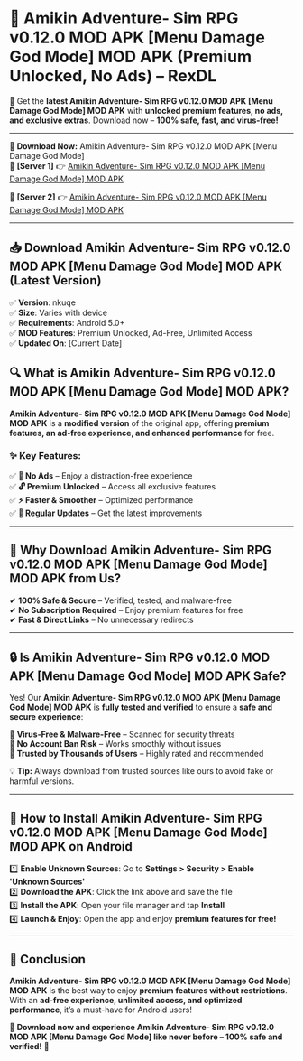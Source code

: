 # 🚀 Amikin Adventure- Sim RPG v0.12.0 MOD APK [Menu Damage God Mode] MOD APK (Premium Unlocked, No Ads) – RexDL 

🎯 Get the **latest Amikin Adventure- Sim RPG v0.12.0 MOD APK [Menu Damage God Mode] MOD APK** with **unlocked premium features, no ads, and exclusive extras**. Download now – **100% safe, fast, and virus-free!**  

---

🔽 **Download Now:** Amikin Adventure- Sim RPG v0.12.0 MOD APK [Menu Damage God Mode]  
🔹 **[Server 1]** 👉 [Amikin Adventure- Sim RPG v0.12.0 MOD APK [Menu Damage God Mode] MOD APK](https://apkcomod.com?title=Amikin_Adventure-_Sim_RPG_v0.12.0_MOD_APK_[Menu_Damage_God_Mode])  

🔹 **[Server 2]** 👉 [Amikin Adventure- Sim RPG v0.12.0 MOD APK [Menu Damage God Mode] MOD APK](https://apkcomod.com?title=Amikin_Adventure-_Sim_RPG_v0.12.0_MOD_APK_[Menu_Damage_God_Mode])  

---
## 📥 Download Amikin Adventure- Sim RPG v0.12.0 MOD APK [Menu Damage God Mode] MOD APK (Latest Version)  

✅ **Version**: nkuqe  
✅ **Size**: Varies with device  
✅ **Requirements**: Android 5.0+  
✅ **MOD Features**: Premium Unlocked, Ad-Free, Unlimited Access  
✅ **Updated On**: [Current Date]  

## 🔍 What is Amikin Adventure- Sim RPG v0.12.0 MOD APK [Menu Damage God Mode] MOD APK?  

**Amikin Adventure- Sim RPG v0.12.0 MOD APK [Menu Damage God Mode] MOD APK** is a **modified version** of the original app, offering **premium features, an ad-free experience, and enhanced performance** for free.  

### ✨ Key Features:  

✅ **🚫 No Ads** – Enjoy a distraction-free experience  
✅ **🔓 Premium Unlocked** – Access all exclusive features  
✅ **⚡ Faster & Smoother** – Optimized performance  
✅ **🔄 Regular Updates** – Get the latest improvements  

---

## 🌟 Why Download Amikin Adventure- Sim RPG v0.12.0 MOD APK [Menu Damage God Mode] MOD APK from Us?  

✔ **100% Safe & Secure** – Verified, tested, and malware-free  
✔ **No Subscription Required** – Enjoy premium features for free  
✔ **Fast & Direct Links** – No unnecessary redirects  

---

## 🔒 Is Amikin Adventure- Sim RPG v0.12.0 MOD APK [Menu Damage God Mode] MOD APK Safe?  

Yes! Our **Amikin Adventure- Sim RPG v0.12.0 MOD APK [Menu Damage God Mode] MOD APK** is **fully tested and verified** to ensure a **safe and secure experience**:  

🔹 **Virus-Free & Malware-Free** – Scanned for security threats  
🔹 **No Account Ban Risk** – Works smoothly without issues  
🔹 **Trusted by Thousands of Users** – Highly rated and recommended  

💡 **Tip:** Always download from trusted sources like ours to avoid fake or harmful versions.  

---

## 📲 How to Install Amikin Adventure- Sim RPG v0.12.0 MOD APK [Menu Damage God Mode] MOD APK on Android  

1️⃣ **Enable Unknown Sources**: Go to **Settings > Security > Enable 'Unknown Sources'**  
2️⃣ **Download the APK**: Click the link above and save the file  
3️⃣ **Install the APK**: Open your file manager and tap **Install**  
4️⃣ **Launch & Enjoy**: Open the app and enjoy **premium features for free!**  

---

## 🚀 Conclusion  

**Amikin Adventure- Sim RPG v0.12.0 MOD APK [Menu Damage God Mode] MOD APK** is the best way to enjoy **premium features without restrictions**. With an **ad-free experience, unlimited access, and optimized performance**, it’s a must-have for Android users!  

🔻 **Download now and experience Amikin Adventure- Sim RPG v0.12.0 MOD APK [Menu Damage God Mode] like never before – 100% safe and verified!** 🔻  
